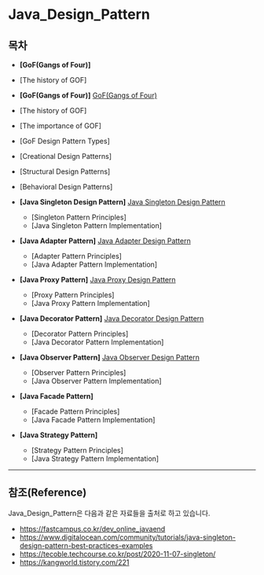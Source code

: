 # Java_Design_Pattern

## 목차

  - **[GoF(Gangs of Four)]**
  - [The history of GOF]
  - **[GoF(Gangs of Four)]** [GoF(Gangs of Four)](https://github.com/Yoontaeyoung860/Java_Design_Pattern/tree/main/src/GoF(Gangs%20of%20Four))
  - [The history of GOF]
  - [The importance of GOF]
  - [GoF Design Pattern Types]
  - [Creational Design Patterns]
  - [Structural Design Patterns]
  - [Behavioral Design Patterns]


- **[Java Singleton Design Pattern]** [Java Singleton Design Pattern](https://github.com/Yoontaeyoung860/Java_Design_Pattern/blob/main/src/Java_Singleton_Design_Pattern/README.md)

  * [Singleton Pattern Principles]
  * [Java Singleton Pattern Implementation]

- **[Java Adapter Pattern]** [Java Adapter Design Pattern](https://github.com/Yoontaeyoung860/Java_Design_Pattern/blob/main/src/Java_Adapter_Design_Pattern/README.md)
  * [Adapter Pattern Principles]
  * [Java Adapter Pattern Implementation]

- **[Java Proxy Pattern]** [Java Proxy Design Pattern](https://github.com/Yoontaeyoung860/Java_Design_Pattern/tree/main/src/Java_Proxy_Pattern/README.md)
  * [Proxy Pattern Principles]
  * [Java Proxy Pattern Implementation]

- **[Java Decorator Pattern]** [Java Decorator Design Pattern](https://github.com/Yoontaeyoung860/Java_Design_Pattern/tree/main/src/Java_Decorator_Pattern/README.md)
  * [Decorator Pattern Principles]
  * [Java Decorator Pattern Implementation]

- **[Java Observer Pattern]**  [Java Observer Design Pattern](https://github.com/Yoontaeyoung860/Java_Design_Pattern/tree/main/src/Java_Observer_Pattern/README.md)
  * [Observer Pattern Principles]
  * [Java Observer Pattern Implementation]

- **[Java Facade Pattern]**
  * [Facade Pattern Principles]
  * [Java Facade Pattern Implementation]

- **[Java Strategy Pattern]**
  * [Strategy Pattern Principles]
  * [Java Strategy Pattern Implementation]

---

## 참조(Reference)

Java_Design_Pattern은 다음과 같은 자료들을 출처로 하고 있습니다.  

* https://fastcampus.co.kr/dev_online_javaend
* https://www.digitalocean.com/community/tutorials/java-singleton-design-pattern-best-practices-examples
* https://tecoble.techcourse.co.kr/post/2020-11-07-singleton/
* https://kangworld.tistory.com/221

